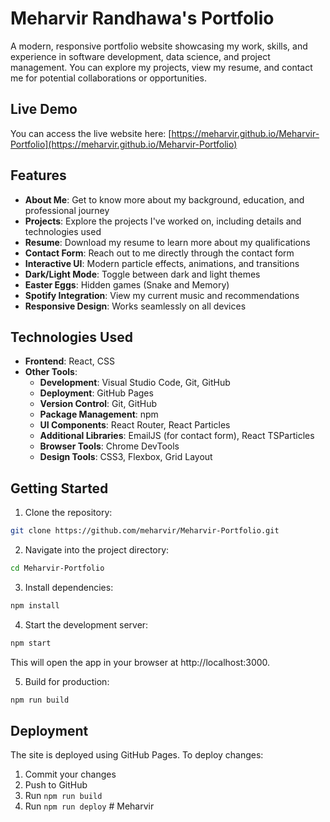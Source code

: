 # Meharvir Randhawa's Portfolio

A modern, responsive portfolio website showcasing my work, skills, and experience in software development, data science, and project management. You can explore my projects, view my resume, and contact me for potential collaborations or opportunities.

## Live Demo

You can access the live website here: [https://meharvir.github.io/Meharvir-Portfolio](https://meharvir.github.io/Meharvir-Portfolio)

## Features

- **About Me**: Get to know more about my background, education, and professional journey
- **Projects**: Explore the projects I've worked on, including details and technologies used
- **Resume**: Download my resume to learn more about my qualifications
- **Contact Form**: Reach out to me directly through the contact form
- **Interactive UI**: Modern particle effects, animations, and transitions
- **Dark/Light Mode**: Toggle between dark and light themes
- **Easter Eggs**: Hidden games (Snake and Memory)
- **Spotify Integration**: View my current music and recommendations
- **Responsive Design**: Works seamlessly on all devices

## Technologies Used

- **Frontend**: React, CSS
- **Other Tools**: 
  - **Development**: Visual Studio Code, Git, GitHub
  - **Deployment**: GitHub Pages
  - **Version Control**: Git, GitHub
  - **Package Management**: npm
  - **UI Components**: React Router, React Particles
  - **Additional Libraries**: EmailJS (for contact form), React TSParticles
  - **Browser Tools**: Chrome DevTools
  - **Design Tools**: CSS3, Flexbox, Grid Layout

## Getting Started

1. Clone the repository:
```bash
git clone https://github.com/meharvir/Meharvir-Portfolio.git
```

2. Navigate into the project directory:
```bash
cd Meharvir-Portfolio
```

3. Install dependencies:
```bash
npm install
```

4. Start the development server:
```bash
npm start
```

This will open the app in your browser at http://localhost:3000.

5. Build for production:
```bash
npm run build
```

## Deployment

The site is deployed using GitHub Pages. To deploy changes:

1. Commit your changes
2. Push to GitHub
3. Run `npm run build`
4. Run `npm run deploy`
#   M e h a r v i r 
 
 
